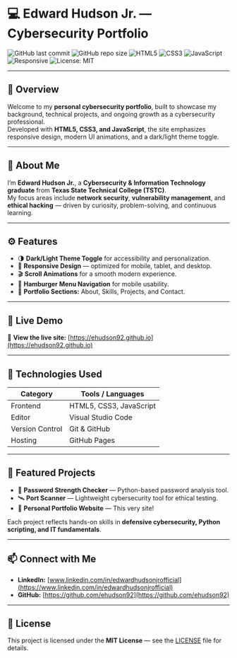 # 💻 Edward Hudson Jr. — Cybersecurity Portfolio

![GitHub last commit](https://img.shields.io/github/last-commit/ehudson92/edwardhudson92.github.io)
![GitHub repo size](https://img.shields.io/github/repo-size/ehudson92/edwardhudson92.github.io)
![HTML5](https://img.shields.io/badge/HTML5-orange?logo=html5)
![CSS3](https://img.shields.io/badge/CSS3-blue?logo=css3)
![JavaScript](https://img.shields.io/badge/JavaScript-yellow?logo=javascript)
![Responsive](https://img.shields.io/badge/Design-Responsive-brightgreen)
![License: MIT](https://img.shields.io/badge/License-MIT-green.svg)

---

## 🧩 Overview

Welcome to my **personal cybersecurity portfolio**, built to showcase my background, technical projects, and ongoing growth as a cybersecurity professional.  
Developed with **HTML5, CSS3, and JavaScript**, the site emphasizes responsive design, modern UI animations, and a dark/light theme toggle.

---

## 🧠 About Me

I’m **Edward Hudson Jr.**, a **Cybersecurity & Information Technology graduate** from **Texas State Technical College (TSTC)**.  
My focus areas include **network security**, **vulnerability management**, and **ethical hacking** — driven by curiosity, problem-solving, and continuous learning.

---

## ⚙️ Features

- 🌗 **Dark/Light Theme Toggle** for accessibility and personalization.  
- 📱 **Responsive Design** — optimized for mobile, tablet, and desktop.  
- 🎬 **Scroll Animations** for a smooth modern experience.  
- 🧭 **Hamburger Menu Navigation** for mobile usability.  
- 🧾 **Portfolio Sections:** About, Skills, Projects, and Contact.  

---

## 🚀 Live Demo

🔗 **View the live site:** [https://ehudson92.github.io](https://ehudson92.github.io)

---

## 🧱 Technologies Used

| Category | Tools / Languages |
|-----------|-------------------|
| Frontend | HTML5, CSS3, JavaScript |
| Editor | Visual Studio Code |
| Version Control | Git & GitHub |
| Hosting | GitHub Pages |

---

## 💼 Featured Projects

- 🔐 **Password Strength Checker** — Python-based password analysis tool.  
- 🛰️ **Port Scanner** — Lightweight cybersecurity tool for ethical testing.  
- 🧾 **Personal Portfolio Website** — This very site!  

Each project reflects hands-on skills in **defensive cybersecurity, Python scripting, and IT fundamentals**.

---

## 📫 Connect with Me

- **LinkedIn:** [www.linkedin.com/in/edwardhudsonjrofficial](https://www.linkedin.com/in/edwardhudsonjrofficial)  
- **GitHub:** [https://github.com/ehudson92](https://github.com/ehudson92)

---

## 🧾 License

This project is licensed under the **MIT License** — see the [LICENSE](LICENSE) file for details.
